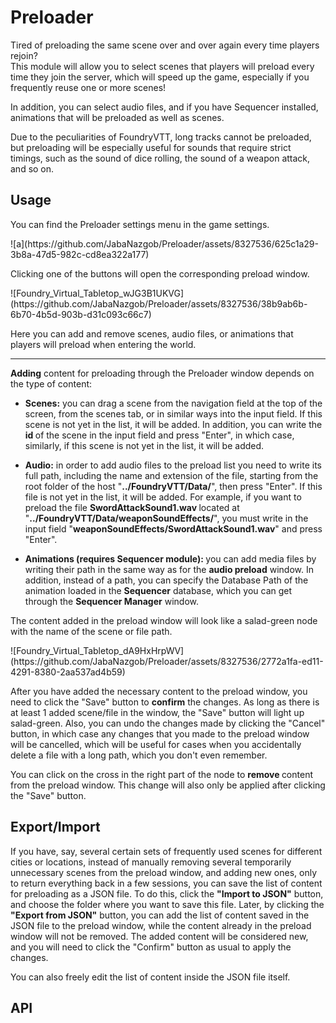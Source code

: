 <h1><strong>Preloader</strong></h1>
<p>Tired of preloading the same scene over and over again every time players rejoin?<br>This module will allow you to select scenes that players will preload every time they join the server, which will speed up the game, especially if you frequently reuse one or more scenes!</p>
<p>In addition, you can select audio files, and if you have Sequencer installed, animations that will be preloaded as well as scenes.</p>
<p>Due to the peculiarities of FoundryVTT, long tracks cannot be preloaded, but preloading will be especially useful for sounds that require strict timings, such as the sound of dice rolling, the sound of a weapon attack, and so on.</p>
<h2><strong>Usage</strong></h2>
<p>You can find the Preloader settings menu in the game settings.</p>
![a](https://github.com/JabaNazgob/Preloader/assets/8327536/625c1a29-3b8a-47d5-982c-cd8ea322a177)
<p>Clicking one of the buttons will open the corresponding preload window. </p>
![Foundry_Virtual_Tabletop_wJG3B1UKVG](https://github.com/JabaNazgob/Preloader/assets/8327536/38b9ab6b-6b70-4b5d-903b-d31c093c66c7)
<p>Here you can add and remove scenes, audio files, or animations that players will preload when entering the world.</p>
<hr>
<p><strong>Adding</strong> content for preloading through the Preloader window depends on the type of content:</p>
<ul>
    <li>
        <p><strong>Scenes:</strong> you can drag a scene from the navigation field at the top of the screen, from the scenes tab, or in similar ways into the input field. If this scene is not yet in the list, it will be added. In addition, you can write the <strong>id </strong>of the scene in the input field and press "Enter", in which case, similarly, if this scene is not yet in the list, it will be added.</p>
    </li>
    <li>
        <p><strong>Audio:</strong> in order to add audio files to the preload list you need to write its full path, including the name and extension of the file, starting from the root folder of the host "<strong>../FoundryVTT/Data/</strong>", then press "Enter". If this file is not yet in the list, it will be added. For example, if you want to preload the file <strong>SwordAttackSound1.wav </strong> located at "<strong>../FoundryVTT/Data/weaponSoundEffects/</strong>", you must write in the input field "<strong>weaponSoundEffects/SwordAttackSound1.wav</strong>" and press "Enter".</p>
    </li>
    <li>
        <p><strong>Animations (requires Sequencer module): </strong>you can add media files by writing their path in the same way as for the <strong>audio preload</strong> window. In addition, instead of a path, you can specify the Database Path of the animation loaded in the <strong>Sequencer</strong> database, which you can get through the <strong>Sequencer Manager</strong> window.</p>
    </li>
</ul>
<p>The content added in the preload window will look like a salad-green node with the name of the scene or file path.</p>
![Foundry_Virtual_Tabletop_dA9HxHrpWV](https://github.com/JabaNazgob/Preloader/assets/8327536/2772a1fa-ed11-4291-8380-2aa537ad4b59)
<p>After you have added the necessary content to the preload window, you need to click the "Save" button to <strong>confirm</strong> the changes. As long as there is at least 1 added scene/file in the window, the "Save" button will light up salad-green. Also, you can undo the changes made by clicking the "Cancel" button, in which case any changes that you made to the preload window will be cancelled, which will be useful for cases when you accidentally delete a file with a long path, which you don't even remember.</p>
<p>You can click on the cross in the right part of the node to <strong>remove </strong>content from the preload window. This change will also only be applied after clicking the "Save" button.</p>
<h2><strong>Export/Import</strong></h2>
<p>If you have, say, several certain sets of frequently used scenes for different cities or locations, instead of manually removing several temporarily unnecessary scenes from the preload window, and adding new ones, only to return everything back in a few sessions, you can save the list of content for preloading as a JSON file. To do this, click the <strong>"Import to JSON"</strong> button, and choose the folder where you want to save this file. Later, by clicking the <strong>"Export from JSON"</strong> button, you can add the list of content saved in the JSON file to the preload window, while the content already in the preload window will not be removed. The added content will be considered new, and you will need to click the "Confirm" button as usual to apply the changes. </p>
<p>You can also freely edit the list of content inside the JSON file itself.</p>
<h2><strong>API</strong></h2>

